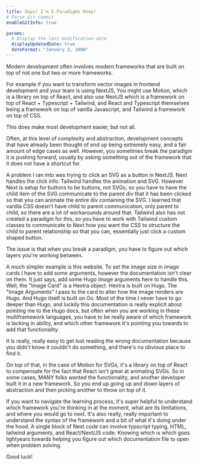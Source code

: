 ```yaml
---
title: Oops! I'm 5 Paradigms Deep!
# Parse Git commit
enableGitInfo: true

params:
  # Display the last modification date
  displayUpdatedDate: true
  dateFormat: "January 2, 2006"
---
```

Modern development often involves modern frameworks that are built on top of not one but two or more frameworks.

For example if you want to transform vector images in frontend development and your team is using NextJS, You might use Motion, which is a library on top of React, and also use NextJS which is a framework on top of React + Typescript + Tailwind, and React and Typescript themselves being a framework on top of vanilla Javascript, and Tailwind a framework on top of CSS.

This does make most development easier, but not all.

Often, at this level of complexity and abstraction, development concepts that have already been thought of end up being extremely easy, and a fair amount of edge cases as well. However, you sometimes break the paradigm it is pushing forward, usually by asking something out of the framework that it does not have a shortcut for.

A problem I ran into was trying to click an SVG as a button in NextJS. Next handles the click info. Tailwind handles the animation and SVG. However Next is setup for buttons to be buttons, not SVGs, so you have to have the child item of the SVG communicate to the parent div that it has been clicked so that you can animate the entire div containing the SVG. I learned that vanilla CSS doesn't have child to parent communication, only parent to child, so there are a lot of workarounds around that. Tailwind also has not created a paradigm for this, so you have to work with Tailwind custom classes to communicate to Next how you want the CSS to structure the child to parent relationship so that you can, essentially just click a custom shaped button.

The issue is that when you break a paradigm, you have to figure out which layers you're working between.

A much simpler example is this website. To set the image size in image cards I have to add some arguments, however the documentation isn't clear on them. It just says, add some Hugo image arguments here to handle this. Well, the "Image Card" is a Hextra object. Hextra is built on Hugo. The "Image Arguments" I pass to the card to alter how the image renders are Hugo. And Hugo itself is built on Go. Most of the time I never have to go deeper than Hugo, and luckily this documentation is really explicit about pointing me to the Hugo docs, but often when you are working in these multiframework languages, you have to be really aware of which framework is lacking in ability, and which other framework it's pointing you towards to add that functionality.

It is really, really easy to get lost reading the wrong documentation because you didn't know it couldn't do something, and there's no obvious place to find it.

On top of that, in the case of Motion for SVGs, it's a library on top of React to compensate for the fact that React isn't great at animating SVGs. So in some cases, MANY folks wanted the functionality, and another developer built it in a new framework. So you end up going up and down layers of abstraction and then picking another to throw on top of it.

If you want to navigate the learning process, it's super helpful to understand which framework you're thinking in at the moment, what are its limitations, and where you would go to next. It's also really, really important to understand the syntax of the framework and a bit of what it's doing under the hood. A single block of Next code can involve typscript typing, HTML, tailwind arguments, and React/Next/JS code. Knowing which is which goes lightyears towards helping you figure out which documentation file to open when problem solving.

Good luck!